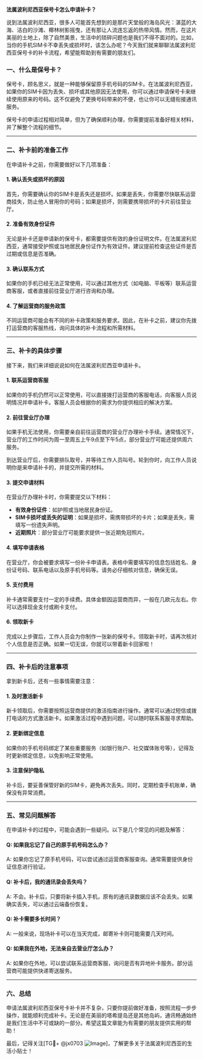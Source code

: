 **法属波利尼西亚保号卡怎么申请补卡？**

说到法属波利尼西亚，很多人可能首先想到的是那片天堂般的海岛风光：湛蓝的大海、洁白的沙滩、椰林树影摇曳，还有那让人流连忘返的热带风情。然而，在这片美丽的土地上，除了自然美景，生活中的琐碎问题也是我们不得不面对的。比如，当你的手机SIM卡不幸丢失或损坏时，该怎么办呢？今天我们就来聊聊法属波利尼西亚保号卡的补卡流程，希望能帮助到有需要的朋友们。

### 一、什么是保号卡？

保号卡，顾名思义，就是一种能够保留原手机号码的SIM卡。在法属波利尼西亚，如果你的SIM卡因为丢失、损坏或其他原因无法使用，你可以通过申请保号卡来继续使用原来的号码。这不仅避免了更换号码带来的不便，也让你可以无缝衔接通讯服务。

保号卡的申请过程相对简单，但为了确保顺利办理，你需要提前准备好相关材料，并了解整个流程的细节。

---

### 二、补卡前的准备工作

在申请补卡之前，你需要做好以下几项准备：

#### 1. 确认丢失或损坏的原因
首先，你需要确认你的SIM卡是丢失还是损坏。如果是丢失，你需要尽快联系运营商挂失，防止他人冒用你的号码；如果是损坏，则需要携带损坏的卡片前往营业厅。

#### 2. 准备有效身份证件
无论是补卡还是申请新的保号卡，都需要提供有效的身份证明文件。在法属波利尼西亚，通常接受护照或当地居民身份证作为有效证件。建议提前检查这些证件是否过期或信息是否准确。

#### 3. 确认联系方式
如果你的手机已经无法正常使用，可以通过其他方式（如电脑、平板等）联系运营商客服，或者直接前往营业厅进行咨询和办理。

#### 4. 了解运营商的服务政策
不同运营商可能会有不同的补卡政策和服务要求。因此，在补卡之前，建议你先拨打运营商的客服热线，询问具体的补卡流程和所需材料。

---

### 三、补卡的具体步骤

接下来，我们来详细说说如何在法属波利尼西亚申请补卡。

#### 1. 联系运营商客服
如果你的手机仍然可以正常使用，可以直接拨打运营商的客服电话，向客服人员说明情况并申请补卡。客服人员会根据你的需求为你提供相应的解决方案。

#### 2. 前往营业厅办理
如果手机无法使用，你需要亲自前往运营商的营业厅办理补卡手续。通常情况下，营业厅的工作时间为周一至周五上午9点至下午5点，部分营业厅可能还提供周六服务。

到达营业厅后，你需要排队取号，并等待工作人员叫号。轮到你时，向工作人员说明你是来申请补卡的，并提交所需的材料。

#### 3. 提交申请材料
在营业厅办理补卡时，你需要提交以下材料：
- **有效身份证件**：如护照或当地居民身份证。
- **SIM卡损坏或丢失的证明**：如果是损坏，需携带损坏的卡片；如果是丢失，需填写一份遗失声明。
- **近期照片**：部分营业厅可能要求提供一张近期免冠照片。

#### 4. 填写申请表格
在营业厅，你会被要求填写一份补卡申请表。表格中需要填写的信息包括姓名、身份证号码、联系电话以及原手机号码等。请务必仔细核对信息，确保无误。

#### 5. 支付费用
补卡通常需要支付一定的手续费。具体金额因运营商而异，一般在几欧元左右。你可以选择现金支付或刷卡支付。

#### 6. 领取新卡
完成以上步骤后，工作人员会为你制作一张新的保号卡。领取新卡时，请再次核对个人信息是否正确。如果一切无误，你就可以带着新卡回家啦！

---

### 四、补卡后的注意事项

拿到新卡后，还有一些事情需要注意：

#### 1. 及时激活新卡
新卡领取后，你需要按照运营商提供的激活指南进行操作。通常可以通过短信或拨打电话的方式激活新卡。如果激活过程中遇到问题，可以随时联系客服寻求帮助。

#### 2. 更新绑定信息
如果你的手机号码绑定了某些重要服务（如银行账户、社交媒体账号等），记得及时更新绑定信息，以免影响正常使用。

#### 3. 注意保护隐私
补卡后，要妥善保管好新的SIM卡，避免再次丢失。同时，定期检查手机账单，确保没有异常消费。

---

### 五、常见问题解答

在申请补卡的过程中，可能会遇到一些疑问。以下是几个常见的问题及解答：

#### Q: 如果我忘记了自己的原手机号码怎么办？
A: 如果你忘记了原手机号码，可以尝试通过运营商客服查询。通常需要提供身份证信息进行验证。

#### Q: 补卡后，我的通讯录会丢失吗？
A: 不会。补卡后，只要将新卡插入手机，原有的通讯录数据应该不会丢失。如果确实丢失，可以通过云端备份恢复。

#### Q: 补卡需要多长时间？
A: 一般来说，现场补卡可以在当天完成，邮寄补卡则可能需要几天时间。

#### Q: 如果我在外地，无法亲自去营业厅怎么办？
A: 如果你在外地，可以尝试联系运营商客服，询问是否有异地补卡服务。部分运营商可能提供快递寄送服务。

---

### 六、总结

申请法属波利尼西亚保号卡补卡并不复杂，只要你提前做好准备，按照流程一步步操作，就能顺利完成补卡。无论是在美丽的塔希提岛还是其他岛屿，通讯畅通始终是我们生活中不可或缺的一部分。希望这篇文章能为有需要的朋友提供实用的帮助！

最后，记得关注[TG💪+ @jx0703 ![Image](https://github.com/user-attachments/assets/dbca1d08-cadb-493c-b0ec-ad6f7a83f270)]，了解更多关于法属波利尼西亚的生活小贴士！